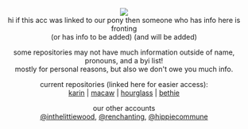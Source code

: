 <p align="center">
<img src="https://64.media.tumblr.com/d1fd09ecc93de41386dc7646473f98b0/1a25703fecc0bf7d-56/s1280x1920/a361a24ba325c45c174cce5c420f2ffd4b3dd138.gif"/> </br> 
hi if this acc was linked to our pony then someone who has info here is fronting </br>
(or has info to be added) (and will be added) </br>
</p>

<p align="center">
some repositories may not have much information outside of name, pronouns, and a byi list! <br>
  mostly for personal reasons, but also we don't owe you much info.
</p>

<p align="center">
current repositories (linked here for easier access): <br>
  <a href="https://github.com/thesunlandictwins/alt.karin">karin</a> | <a href="https://github.com/thesunlandictwins/alt.macaw">macaw</a> | <a href="https://github.com/thesunlandictwins/alt.hourglass">hourglass</a> | <a href="https://github.com/thesunlandictwins/alt.bethie">bethie</a>
</p>

<p align="center">
our other accounts <br>
  <a href="https://github.com/inthelittiewood">@inthelittiewood</a>,  <a href="https://github.com/renchanting">@renchanting</a>,  <a href="https://github.com/hippiecommune">@hippiecommune</a>
</p>
